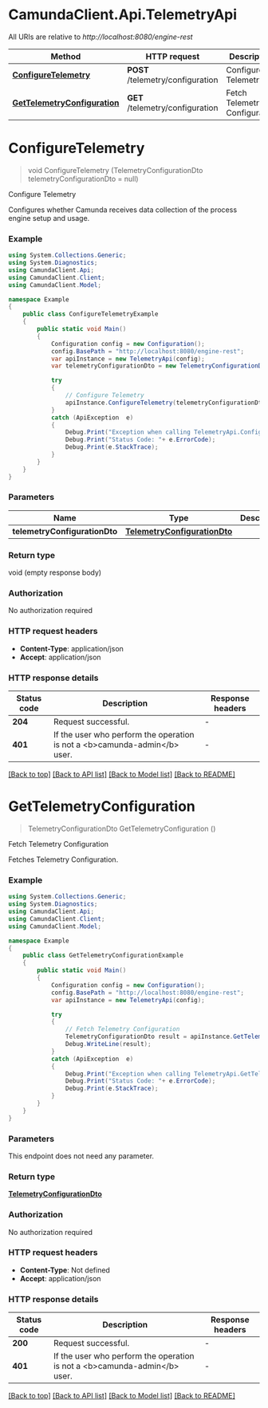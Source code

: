 # CamundaClient.Api.TelemetryApi

All URIs are relative to *http://localhost:8080/engine-rest*

Method | HTTP request | Description
------------- | ------------- | -------------
[**ConfigureTelemetry**](TelemetryApi.md#configuretelemetry) | **POST** /telemetry/configuration | Configure Telemetry
[**GetTelemetryConfiguration**](TelemetryApi.md#gettelemetryconfiguration) | **GET** /telemetry/configuration | Fetch Telemetry Configuration


<a name="configuretelemetry"></a>
# **ConfigureTelemetry**
> void ConfigureTelemetry (TelemetryConfigurationDto telemetryConfigurationDto = null)

Configure Telemetry

Configures whether Camunda receives data collection of the process engine setup and usage.

### Example
```csharp
using System.Collections.Generic;
using System.Diagnostics;
using CamundaClient.Api;
using CamundaClient.Client;
using CamundaClient.Model;

namespace Example
{
    public class ConfigureTelemetryExample
    {
        public static void Main()
        {
            Configuration config = new Configuration();
            config.BasePath = "http://localhost:8080/engine-rest";
            var apiInstance = new TelemetryApi(config);
            var telemetryConfigurationDto = new TelemetryConfigurationDto(); // TelemetryConfigurationDto |  (optional) 

            try
            {
                // Configure Telemetry
                apiInstance.ConfigureTelemetry(telemetryConfigurationDto);
            }
            catch (ApiException  e)
            {
                Debug.Print("Exception when calling TelemetryApi.ConfigureTelemetry: " + e.Message );
                Debug.Print("Status Code: "+ e.ErrorCode);
                Debug.Print(e.StackTrace);
            }
        }
    }
}
```

### Parameters

Name | Type | Description  | Notes
------------- | ------------- | ------------- | -------------
 **telemetryConfigurationDto** | [**TelemetryConfigurationDto**](TelemetryConfigurationDto.md)|  | [optional] 

### Return type

void (empty response body)

### Authorization

No authorization required

### HTTP request headers

 - **Content-Type**: application/json
 - **Accept**: application/json

### HTTP response details
| Status code | Description | Response headers |
|-------------|-------------|------------------|
| **204** | Request successful. |  -  |
| **401** | If the user who perform the operation is not a &lt;b&gt;camunda-admin&lt;/b&gt; user. |  -  |

[[Back to top]](#) [[Back to API list]](../README.md#documentation-for-api-endpoints) [[Back to Model list]](../README.md#documentation-for-models) [[Back to README]](../README.md)

<a name="gettelemetryconfiguration"></a>
# **GetTelemetryConfiguration**
> TelemetryConfigurationDto GetTelemetryConfiguration ()

Fetch Telemetry Configuration

Fetches Telemetry Configuration.

### Example
```csharp
using System.Collections.Generic;
using System.Diagnostics;
using CamundaClient.Api;
using CamundaClient.Client;
using CamundaClient.Model;

namespace Example
{
    public class GetTelemetryConfigurationExample
    {
        public static void Main()
        {
            Configuration config = new Configuration();
            config.BasePath = "http://localhost:8080/engine-rest";
            var apiInstance = new TelemetryApi(config);

            try
            {
                // Fetch Telemetry Configuration
                TelemetryConfigurationDto result = apiInstance.GetTelemetryConfiguration();
                Debug.WriteLine(result);
            }
            catch (ApiException  e)
            {
                Debug.Print("Exception when calling TelemetryApi.GetTelemetryConfiguration: " + e.Message );
                Debug.Print("Status Code: "+ e.ErrorCode);
                Debug.Print(e.StackTrace);
            }
        }
    }
}
```

### Parameters
This endpoint does not need any parameter.

### Return type

[**TelemetryConfigurationDto**](TelemetryConfigurationDto.md)

### Authorization

No authorization required

### HTTP request headers

 - **Content-Type**: Not defined
 - **Accept**: application/json

### HTTP response details
| Status code | Description | Response headers |
|-------------|-------------|------------------|
| **200** | Request successful. |  -  |
| **401** | If the user who perform the operation is not a &lt;b&gt;camunda-admin&lt;/b&gt; user. |  -  |

[[Back to top]](#) [[Back to API list]](../README.md#documentation-for-api-endpoints) [[Back to Model list]](../README.md#documentation-for-models) [[Back to README]](../README.md)

